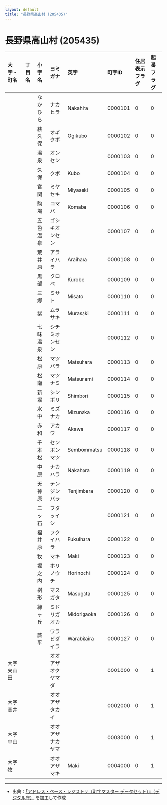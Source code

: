 ```yaml
---
layout: default
title: "長野県高山村 (205435)"
---
```


# 長野県高山村 (205435)

| 大字・町名 | 丁目名 | 小字名 | ヨミガナ | 英字 | 町字ID | 住居表示フラグ | 起番フラグ |
|:---|:---|:---|:---|:---|:---|:---|:---|
|  |  | なかひら | ナカヒラ | Nakahira | 0000101 | 0 | 0 |
|  |  | 荻久保 | オギクボ | Ogikubo | 0000102 | 0 | 0 |
|  |  | 温泉 | オンセン |  | 0000103 | 0 | 0 |
|  |  | 久保 | クボ | Kubo | 0000104 | 0 | 0 |
|  |  | 宮関 | ミヤセキ | Miyaseki | 0000105 | 0 | 0 |
|  |  | 駒場 | コマバ | Komaba | 0000106 | 0 | 0 |
|  |  | 五色温泉 | ゴシキオンセン |  | 0000107 | 0 | 0 |
|  |  | 荒井原 | アライハラ | Araihara | 0000108 | 0 | 0 |
|  |  | 黒部 | クロベ | Kurobe | 0000109 | 0 | 0 |
|  |  | 三郷 | ミサト | Misato | 0000110 | 0 | 0 |
|  |  | 紫 | ムラサキ | Murasaki | 0000111 | 0 | 0 |
|  |  | 七味温泉 | シチミオンセン |  | 0000112 | 0 | 0 |
|  |  | 松原 | マツバラ | Matsuhara | 0000113 | 0 | 0 |
|  |  | 松南 | マツナミ | Matsunami | 0000114 | 0 | 0 |
|  |  | 新堀 | シンボリ | Shimbori | 0000115 | 0 | 0 |
|  |  | 水中 | ミズナカ | Mizunaka | 0000116 | 0 | 0 |
|  |  | 赤和 | アカワ | Akawa | 0000117 | 0 | 0 |
|  |  | 千本松 | センボンマツ | Sembommatsu | 0000118 | 0 | 0 |
|  |  | 中原 | ナカハラ | Nakahara | 0000119 | 0 | 0 |
|  |  | 天神原 | テンジンバラ | Tenjimbara | 0000120 | 0 | 0 |
|  |  | 二ッ石 | フタッイシ |  | 0000121 | 0 | 0 |
|  |  | 福井原 | フクイハラ | Fukuihara | 0000122 | 0 | 0 |
|  |  | 牧 | マキ | Maki | 0000123 | 0 | 0 |
|  |  | 堀之内 | ホリノウチ | Horinochi | 0000124 | 0 | 0 |
|  |  | 桝形 | マスガタ | Masugata | 0000125 | 0 | 0 |
|  |  | 緑ヶ丘 | ミドリガオカ | Midorigaoka | 0000126 | 0 | 0 |
|  |  | 蕨平 | ワラビダイラ | Warabitaira | 0000127 | 0 | 0 |
| 大字奥山田 |  |  | オオアザオクヤマダ |  | 0001000 | 0 | 1 |
| 大字高井 |  |  | オオアザタカイ |  | 0002000 | 0 | 1 |
| 大字中山 |  |  | オオアザナカヤマ |  | 0003000 | 0 | 1 |
| 大字牧 |  |  | オオアザマキ | Maki | 0004000 | 0 | 1 |

---

- 出典：[「アドレス・ベース・レジストリ（町字マスター データセット）』（デジタル庁）](https://www.digital.go.jp/policies/base_registry_address/) を加工して作成